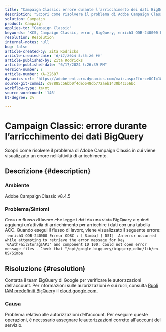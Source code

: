 ```yaml
---
title: "Campaign Classic: errore durante l’arricchimento dei dati BigQuery"
description: "Scopri come risolvere il problema di Adobe Campaign Classic in cui viene visualizzato un errore nell’attività di arricchimento."
solution: Campaign
product: Campaign
applies-to: "Campaign Classic"
keywords: "KCS, Campaign Classic, error, BigQuery, enrich3 ODB-240000 Erreur ODBC"
resolution: Resolution
internal-notes: null
bug: false
article-created-by: Zita Rodricks
article-created-date: "6/17/2024 5:25:26 PM"
article-published-by: Zita Rodricks
article-published-date: "6/17/2024 5:26:39 PM"
version-number: 2
article-number: KA-22687
dynamics-url: "https://adobe-ent.crm.dynamics.com/main.aspx?forceUCI=1&pagetype=entityrecord&etn=knowledgearticle&id=6b202792-ce2c-ef11-840a-002248084fbb"
source-git-commit: c97885c56bb0f4deb648db772aeb1430b46356bc
workflow-type: tm+mt
source-wordcount: '146'
ht-degree: 2%

---
```


# Campaign Classic: errore durante l’arricchimento dei dati BigQuery


Scopri come risolvere il problema di Adobe Campaign Classic in cui viene visualizzato un errore nell’attività di arricchimento.

## Descrizione {#description}


### Ambiente

Adobe Campaign Classic v8.4.5



### Problema/Sintomi

Crea un flusso di lavoro che legge i dati da una vista BigQuery e quindi aggiungi un’attività di arricchimento per arricchire i dati con una tabella ACC. Quando esegui il flusso di lavoro, viene visualizzato il seguente errore:  
`enrich3 ODB-240000 Erreur ODBC : [ Simba] [ DSI]  An error occurred while attempting to retrieve the error message for key 'GAuthFailStorageAPI' and component ID 100: Could not open error message files - Check that "/opt/google-bigquery/bigquery_odbc/lib/en-US/Simba`


## Risoluzione {#resolution}


Contatta il team BigQuery di Google per verificare le autorizzazioni dell’account. Per informazioni sulle autorizzazioni e sui ruoli, consulta [Ruoli IAM predefiniti BigQuery](https://cloud.google.com/bigquery/docs/access-control#bigquery) il [cloud.google.com.](https://cloud.google.com.)

### <b>Causa</b>

Problema relativo alle autorizzazioni dell’account. Per eseguire queste operazioni, è necessario assegnare le autorizzazioni corrette all&#39;account del servizio.
